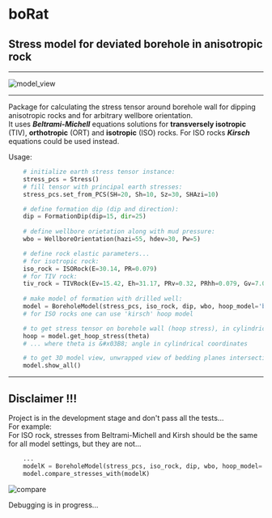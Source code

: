 # boRat  

## Stress model for deviated borehole in anisotropic rock

---

![model_view](https://user-images.githubusercontent.com/105928466/176430528-c7a921c1-aee2-4572-9928-62037440f2e7.JPG)

---

Package for calculating the stress tensor around borehole wall for dipping anisotropic rocks and for arbitrary wellbore orientation.  
It uses ***Beltrami-Michell*** equations solutions for **transversely isotropic** (TIV), **orthotropic** (ORT) and **isotropic** (ISO) rocks.
For ISO rocks ***Kirsch*** equations could be used instead.  

Usage:

```python
    # initialize earth stress tensor instance:
    stress_pcs = Stress()
    # fill tensor with principal earth stresses:
    stress_pcs.set_from_PCS(SH=20, Sh=10, Sz=30, SHAzi=10)

    # define formation dip (dip and direction):
    dip = FormationDip(dip=15, dir=25)
    
    # define wellbore orietation along with mud pressure:
    wbo = WellboreOrientation(hazi=55, hdev=30, Pw=5)

    # define rock elastic parameters...
    # for isotropic rock:
    iso_rock = ISORock(E=30.14, PR=0.079)
    # for TIV rock:
    tiv_rock = TIVRock(Ev=15.42, Eh=31.17, PRv=0.32, PRhh=0.079, Gv=7.05)
    
    # make model of formation with drilled well:
    model = BoreholeModel(stress_pcs, iso_rock, dip, wbo, hoop_model='beltrami-michell')
    # for ISO rocks one can use 'kirsch' hoop model

    # to get stress tensor on borehole wall (hoop stress), in cylindrical coordinates counted from top of the hole (TOH) use:
    hoop = model.get_hoop_stress(theta)
    # ... where theta is &#x03B8; angle in cylindrical coordinates

    # to get 3D model view, unwrapped view of bedding planes intersecting borehole wall and stresses plot use: 
    model.show_all()
```

---

## Disclaimer !!!  

Project is in the development stage and don't pass all the tests...  
For example:  
For ISO rock, stresses from Beltrami-Michell and Kirsh should be the same for all model settings, but they are not...
```python
    ...
    modelK = BoreholeModel(stress_pcs, iso_rock, dip, wbo, hoop_model='kirsh')
    model.compare_stresses_with(modelK)
```

![compare](https://user-images.githubusercontent.com/105928466/176438356-f660e722-b05f-4e40-ab3d-35c6473e4aba.JPG)

Debugging is in progress...